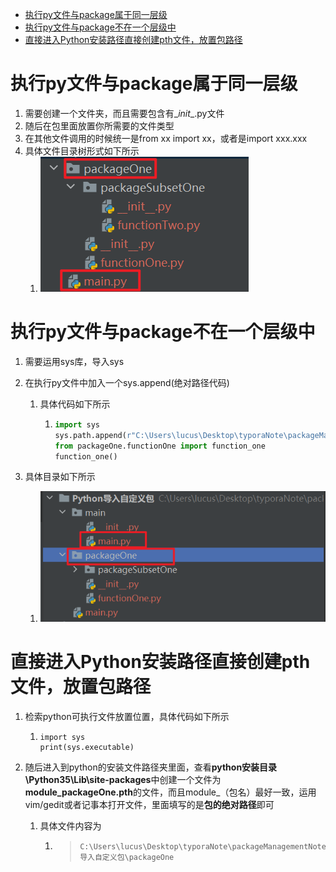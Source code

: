 <!-- START doctoc generated TOC please keep comment here to allow auto update -->
<!-- DON'T EDIT THIS SECTION, INSTEAD RE-RUN doctoc TO UPDATE -->

- [执行py文件与package属于同一层级](#%E6%89%A7%E8%A1%8Cpy%E6%96%87%E4%BB%B6%E4%B8%8Epackage%E5%B1%9E%E4%BA%8E%E5%90%8C%E4%B8%80%E5%B1%82%E7%BA%A7)
- [执行py文件与package不在一个层级中](#%E6%89%A7%E8%A1%8Cpy%E6%96%87%E4%BB%B6%E4%B8%8Epackage%E4%B8%8D%E5%9C%A8%E4%B8%80%E4%B8%AA%E5%B1%82%E7%BA%A7%E4%B8%AD)
- [直接进入Python安装路径直接创建pth文件，放置包路径](#%E7%9B%B4%E6%8E%A5%E8%BF%9B%E5%85%A5python%E5%AE%89%E8%A3%85%E8%B7%AF%E5%BE%84%E7%9B%B4%E6%8E%A5%E5%88%9B%E5%BB%BApth%E6%96%87%E4%BB%B6%E6%94%BE%E7%BD%AE%E5%8C%85%E8%B7%AF%E5%BE%84)

<!-- END doctoc generated TOC please keep comment here to allow auto update -->

# 执行py文件与package属于同一层级

1. 需要创建一个文件夹，而且需要包含有\__init__.py文件
2. 随后在包里面放置你所需要的文件类型
3. 在其他文件调用的时候统一是from xx import xx，或者是import xxx.xxx
4. 具体文件目录树形式如下所示
   1. ![image-20240110113042640](src/image-20240110113042640.png)

# 执行py文件与package不在一个层级中

1. 需要运用sys库，导入sys

2. 在执行py文件中加入一个sys.append(绝对路径代码)

   1. 具体代码如下所示

      1. ```python
         import sys
         sys.path.append(r"C:\Users\lucus\Desktop\typoraNote\packageManagementNote\Python导入自定义包\packageOne")
         from packageOne.functionOne import function_one
         function_one()
         ```

3. 具体目录如下所示

   1. ![image-20240110113358425](src/image-20240110113358425.png)

# 直接进入Python安装路径直接创建pth文件，放置包路径

1. 检索python可执行文件放置位置，具体代码如下所示

   1. ```
      import sys
      print(sys.executable)
      ```

2. 随后进入到python的安装文件路径夹里面，查看**python安装目录\Python35\Lib\site-packages**中创建一个文件为**module_packageOne.pth**的文件，而且module_（包名）最好一致，运用vim/gedit或者记事本打开文件，里面填写的是**包的绝对路径**即可

   1. 具体文件内容为

      1. > ```
         > C:\Users\lucus\Desktop\typoraNote\packageManagementNote\Python导入自定义包\packageOne
         > ```